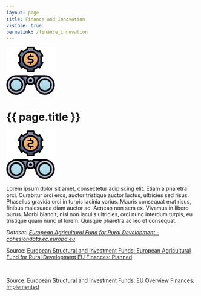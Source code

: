 ```yaml
---
layout: page
title: Finance and Innovation
visible: true
permalink: /finance_innovation
---
```


<div class="finance">
	<div class="centered-title">
		<img src="/assets/icons/DrawKit-SaaS/Color/Binocular.svg">
		<h1>{{ page.title }}</h1>
		<img src="/assets/icons/DrawKit-SaaS/Color/Binocular.svg" style="transform: scaleX(-1);">
	</div>
	<div class="flex-container">
		<p>
			<span class="temp">
				Lorem ipsum dolor sit amet, consectetur adipiscing elit. Etiam a pharetra orci. Curabitur orci eros,
				auctor tristique auctor luctus, ultricies sed risus. Phasellus gravida orci in turpis lacinia varius.
				Mauris consequat erat risus, finibus malesuada diam auctor ac. Aenean non sem ex. Vivamus in libero
				purus. Morbi blandit, nisl non iaculis ultricies, orci nunc interdum turpis, eu tristique quam nunc ut
				lorem. Quisque pharetra ac leo et consequat.
			</span>
		</p>
		<p style="font-style: italic;">
			<span>
				Dataset:
				<a class="underlined" href="https://cohesiondata.ec.europa.eu/funds/eafrd">European Agricultural Fund
					for Rural Development - cohesiondata.ec.europa.eu</a>
			</span>
		</p>
	</div>
	<div class="finance-charts">
		<div class="chart1" style="max-width: 57rem; margin: auto;">
			<div class="ec-chart">
				<script defer
					src="https://cohesiondata.ec.europa.eu/api/assets/AE7982E9-D0CB-48FC-AC3E-F15BBA2CE389?embed.min.js&c=f&t=bs&d=fp&g=t&o=h&f=eafrd"
					charset="utf-8"></script>
				<p>Source: <a href="https://cohesiondata.ec.europa.eu/funds/eafrd#financing">European Structural and
						Investment Funds: European Agricultural Fund for Rural Development EU Finances: Planned</a></p>
			</div>
		</div>
		<br>
		<div class="chart2" style="max-width: 57rem; margin: auto;">
			<div class="ec-chart">
				<script defer
					src="https://cohesiondata.ec.europa.eu/api/assets/AE7982E9-D0CB-48FC-AC3E-F15BBA2CE389?embed.min.js&c=f&t=s&d=fi&g=c&f=eafrd"
					charset="utf-8"></script>
				<p>Source: <a href="https://cohesiondata.ec.europa.eu/overview#finance-implementation">European
						Structural and Investment Funds: EU Overview Finances: Implemented</a></p>
			</div>
		</div>
	</div>
</div>


<style>
	.loader-spinner {
		border-left: 1.1em solid #62C0A5 !important;
	}

	.chart-background {
		fill: transparent !important;
	}

	.d3-scatter-chart svg {
		background-color: transparent !important;
	}

	.chart1 .color-box {
		background-color: #62C0A5 !important;
	}

	.chart1 .s0,
	.chart1 .sEAFRD {
		fill: #62C0A5;
	}

	.content label,
	.content [type="checkbox"] {
		display: initial;
	}
</style>


<script>
	var checkBarChart = setInterval(function () {
		wrapper1 = document.getElementsByClassName("d3-bar-chart")[0];
		chart1 = wrapper1.children[0];
		if (chart1) {
			clearInterval(checkBarChart);
			chart1.setAttribute("viewBox", "0 0 380 1200");
			// wrapper1.setAttribute("width", "400");
		}
	}, 100);

	var checkCheckbox = setInterval(function () {
		fixed_axes_checkbox = document.getElementsByClassName("ec-chart")[1].getElementsByTagName("input")[0]
		if (fixed_axes_checkbox) {
			clearInterval(checkCheckbox);
			fixed_axes_checkbox.checked = false;
			fixed_axes_checkbox.onchange();
		}
	}, 500);
</script>